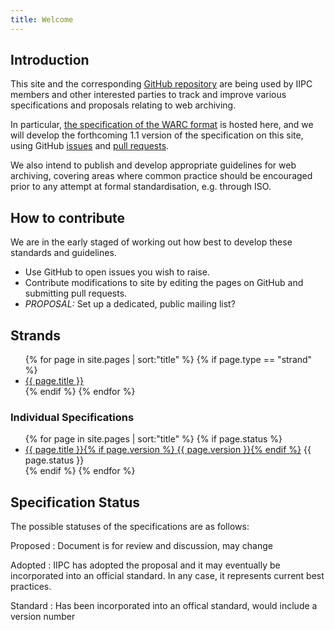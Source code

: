 ```yaml
---
title: Welcome
---
```


Introduction
------------

This site and the corresponding [GitHub repository](https://github.com/iipc/warc-specifications) are being used by IIPC members and other interested parties to track and improve various specifications and proposals relating to web archiving.

In particular, [the specification of the WARC format](./specifications/warc-format/) is hosted here, and we will develop the forthcoming 1.1 version of the specification on this site, using GitHub [issues](https://github.com/iipc/warc-specifications/issues) and [pull requests](https://github.com/iipc/warc-specifications/pulls).

We also intend to publish and develop appropriate guidelines for web archiving, covering areas where common practice should be encouraged prior to any attempt at formal standardisation, e.g. through ISO.

How to contribute
-----------------

We are in the early staged of working out how best to develop these standards and guidelines.

* Use GitHub to open issues you wish to raise.
* Contribute modifications to site by editing the pages on GitHub and submitting pull requests.
* *PROPOSAL:* Set up a dedicated, public mailing list?

Strands
-------

<ul>
{% for page in site.pages | sort:"title" %}
{% if page.type == "strand" %}
<li><a href="{{ site.baseurl }}{{ page.url }}">{{ page.title }}</a></li>
{% endif %}
{% endfor %}
</ul>

### Individual Specifications ###

<ul>
{% for page in site.pages | sort:"title" %}
{% if page.status %}
<li><a href="{{ site.baseurl }}{{ page.url }}">{{ page.title }}{% if page.version %} {{ page.version }}{% endif %}</a> <span class="badge spec-badge-status-{{ page.status }}">{{ page.status }}</span></li>
{% endif %}
{% endfor %}
</ul>

Specification Status
--------------------

The possible statuses of the specifications are as follows:

Proposed
: Document is for review and discussion, may change

Adopted
: IIPC has adopted the proposal and it may eventually be incorporated into an official standard. In any case, it represents current best practices.

Standard
: Has been incorporated into an offical standard, would include a version number

